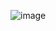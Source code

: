 ![image](https://user-images.githubusercontent.com/66316315/137752451-6d9cabc4-46bd-4023-b654-21f1c5e28343.png)
